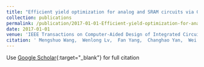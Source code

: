 ```yaml
---
title: "Efficient yield optimization for analog and SRAM circuits via Gaussian process regression and adaptive yield estimation"
collection: publications
permalink: /publication/2017-01-01-Efficient-yield-optimization-for-analog-and-SRAM-circuits-via-Gaussian-process-regression-and-adaptive-yield-estimation
date: 2017-01-01
venue: 'IEEE Transactions on Computer-Aided Design of Integrated Circuits and Systems'
citation: ' Mengshuo Wang,  Wenlong Lv,  Fan Yang,  Changhao Yan,  Wei Cai,  Dian Zhou,  Xuan Zeng, &quot;Efficient yield optimization for analog and SRAM circuits via Gaussian process regression and adaptive yield estimation.&quot; IEEE Transactions on Computer-Aided Design of Integrated Circuits and Systems, 2017.'
---
```

Use [Google Scholar](https://scholar.google.com/scholar?q=Efficient+yield+optimization+for+analog+and+SRAM+circuits+via+Gaussian+process+regression+and+adaptive+yield+estimation){:target="_blank"} for full citation